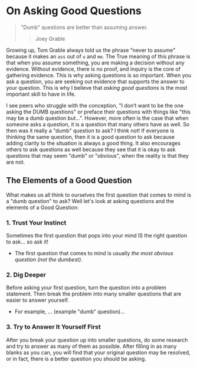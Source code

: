 # On Asking Good Questions

> "Dumb" questions are better than assuming answer.
>
> > Joey Grable

Growing up, Tom Grable always told us the phrase "never to assume" because it makes an `ass` out of `u` and `me`. The True meaning of this phrase is that when you assume something, you are making a decision without any evidence. Without evidence, there is no proof, and inquiry is the core of gathering evidence. This is why asking questions is so important. When you ask a question, you are seeking out evidence that supports the answer to your question. This is why I believe that _asking good questions_ is the most important skill to have in life.

I see peers who struggle with the conception, "I don’t want to be the one asking the DUMB questions" or preface their questions with things like "this may be a dumb question but...". However, more often is the case that when someone asks a question, it is a question that many others have as well. So then was it really a "dumb" question to ask? I think not! If everyone is thinking the same question, then it is a good question to ask because adding clarity to the situation is always a good thing. It also encourages others to ask questions as well because they see that it is okay to ask questions that may seem "dumb" or "obvious", when the reality is that they are not.

## The Elements of a Good Question

What makes us all think to ourselves the first question that comes to mind is a "dumb question" to ask? Well let's look at asking questions and the elements of a Good Question:

### 1. Trust Your Instinct

Sometimes the first question that pops into your mind IS the right question to ask... so ask it!

- The first question that comes to mind is usually _the most obvious question (not the dumbest)_.

### 2. Dig Deeper

Before asking your first question, turn the question into a problem statement. Then break the problem into many smaller questions that are easier to answer yourself.

- For example, ... (example "dumb" question)...

### 3. Try to Answer It Yourself First

After you break your question up into smaller questions, do some research and try to answer as many of them as possible. After filling in as many blanks as you can, you will find that your original question may be resolved, or in fact, there is a better question you should be asking.
